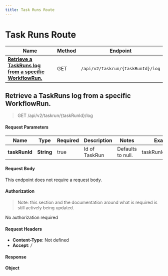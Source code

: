 ```yaml
---
title: Task Runs Route
---
```


# Task Runs Route




| Name | Method | Endpoint |
|------------- | ------------- | -------------|
| [**Retrieve a TaskRuns log from a specific WorkflowRun.**](#retrieve-a-task-runs-log-from-a-specific-workflow-run) | GET | `/api/v2/taskrun/{taskRunId}/log` |



## **Retrieve a TaskRuns log from a specific WorkflowRun.**

> GET /api/v2/taskrun/{taskRunId}/log


#### Request Parameters


| Name | Type | Required | Description | Notes | Example |
| ---- | ---- | -------- | ----------- | --- |---|
| **taskRunId** | **String** | true | Id of TaskRun | Defaults to null. | taskRunId_example


#### Request Body
This endpoint does not require a request body.

#### Authorization

> Note: this section and the documentation around what is required is still actively being updated.

No authorization required

#### Request Headers

- **Content-Type**: Not defined
- **Accept**: */*

#### Response

**Object**

